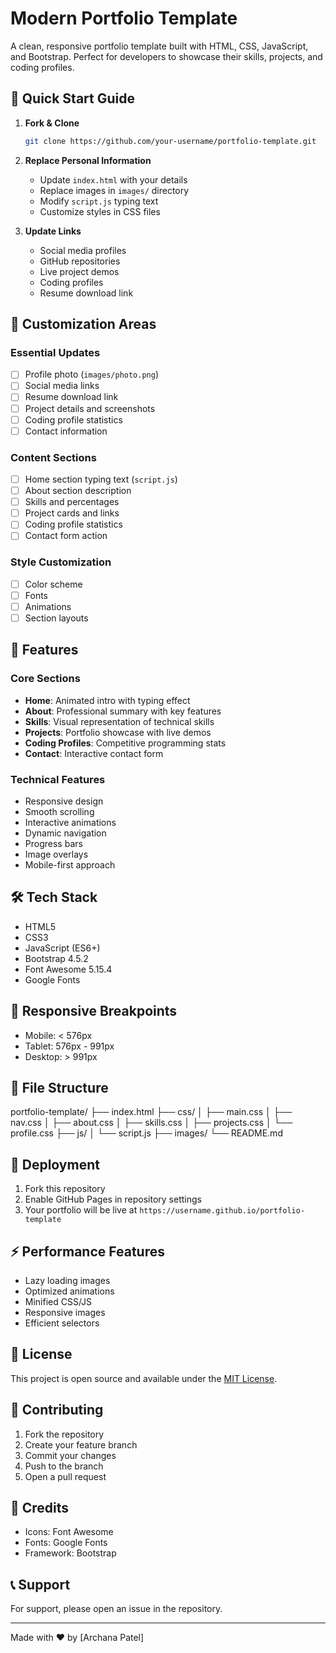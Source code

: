 # Modern Portfolio Template

A clean, responsive portfolio template built with HTML, CSS, JavaScript, and Bootstrap. Perfect for developers to showcase their skills, projects, and coding profiles.

## 🎯 Quick Start Guide

1. **Fork & Clone**
   ```bash
   git clone https://github.com/your-username/portfolio-template.git
   ```

2. **Replace Personal Information**
   - Update `index.html` with your details
   - Replace images in `images/` directory
   - Modify `script.js` typing text
   - Customize styles in CSS files

3. **Update Links**
   - Social media profiles
   - GitHub repositories
   - Live project demos
   - Coding profiles
   - Resume download link

## 🎨 Customization Areas

### Essential Updates
- [ ] Profile photo (`images/photo.png`)
- [ ] Social media links
- [ ] Resume download link
- [ ] Project details and screenshots
- [ ] Coding profile statistics
- [ ] Contact information

### Content Sections
- [ ] Home section typing text (`script.js`)
- [ ] About section description
- [ ] Skills and percentages
- [ ] Project cards and links
- [ ] Coding profile statistics
- [ ] Contact form action

### Style Customization
- [ ] Color scheme
- [ ] Fonts
- [ ] Animations
- [ ] Section layouts

## 🌟 Features

### Core Sections
- **Home**: Animated intro with typing effect
- **About**: Professional summary with key features
- **Skills**: Visual representation of technical skills
- **Projects**: Portfolio showcase with live demos
- **Coding Profiles**: Competitive programming stats
- **Contact**: Interactive contact form

### Technical Features
- Responsive design
- Smooth scrolling
- Interactive animations
- Dynamic navigation
- Progress bars
- Image overlays
- Mobile-first approach

## 🛠️ Tech Stack
- HTML5
- CSS3
- JavaScript (ES6+)
- Bootstrap 4.5.2
- Font Awesome 5.15.4
- Google Fonts

## 📱 Responsive Breakpoints
- Mobile: < 576px
- Tablet: 576px - 991px
- Desktop: > 991px

## 📂 File Structure


portfolio-template/
├── index.html
├── css/
│ ├── main.css
│ ├── nav.css
│ ├── about.css
│ ├── skills.css
│ ├── projects.css
│ └── profile.css
├── js/
│ └── script.js
├── images/
└── README.md


## 🚀 Deployment
1. Fork this repository
2. Enable GitHub Pages in repository settings
3. Your portfolio will be live at `https://username.github.io/portfolio-template`

## ⚡ Performance Features
- Lazy loading images
- Optimized animations
- Minified CSS/JS
- Responsive images
- Efficient selectors

## 📄 License
This project is open source and available under the [MIT License](LICENSE).

## 🤝 Contributing
1. Fork the repository
2. Create your feature branch
3. Commit your changes
4. Push to the branch
5. Open a pull request

## 🙏 Credits
- Icons: Font Awesome
- Fonts: Google Fonts
- Framework: Bootstrap

## 📞 Support
For support, please open an issue in the repository.

---
Made with ❤️ by [Archana Patel]